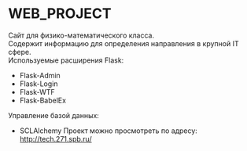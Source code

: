 # WEB_PROJECT
Сайт для физико-математического класса.  
Содержит информацию для определения направления в крупной IT сфере.  
Используемые расширения Flask:
- Flask-Admin
- Flask-Login
- Flask-WTF
- Flask-BabelEx  
  
Управление базой данных:
- SCLAlchemy 
Проект можно просмотреть по адресу:  
http://tech.271.spb.ru/
